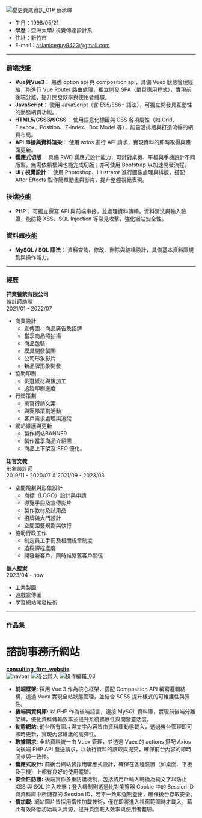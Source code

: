 ![變更頁尾資訊_01](https://github.com/user-attachments/assets/fc951d63-baa2-4d08-88e0-602e2cda99bd)# 蔡承嶧
- 生日：1998/05/21
- 學歷：亞洲大學/ 視覺傳達設計系
- 住址：新竹市
- E-mail：asianiceguy9423@gmail.com 
<hr>

### 前端技能
- **Vue與Vue3**： 熟悉 option api 與 composition api，具備 Vuex 狀態管理經驗，能進行 Vue Router 路由處理，獨立開發 SPA（單頁應用程式），實現前後端分離，提升開發效率與使用者體驗。
- **JavaScript**： 使用 JavaScript（含 ES5/ES6+ 語法），可獨立開發具互動性的動態網頁功能。
- **HTML5/CSS3/SCSS**： 使用語意化標籤與 CSS 各項屬性（如 Grid、Flexbox、Position、Z-index、Box Model 等），能靈活排版與打造流暢的網頁布局。
- **API 串接與資料渲染**： 使用 axios 進行 API 請求，實現資料的即時取得與畫面更新。
- **響應式切版**： 具備 RWD 響應式設計能力，可針對桌機、平板與手機設計不同版型，無需依賴框架也能完成切版；亦可使用 Bootstrap 以加速開發流程。
- **UI / 視覺設計**： 使用 Photoshop、Illustrator 進行圖像處理與排版，搭配 After Effects 製作簡單動畫與影片，提升整體視覺表現。

### 後端技能
- **PHP**： 可獨立撰寫 API 與前端串接，並處理資料傳輸。資料清洗與輸入驗證，能防範 XSS、SQL Injection 等常見攻擊，強化網站安全性。

### 資料庫技能
- **MySQL / SQL 語法**： 資料查詢、修改、刪除與結構設計，具備基本資料庫規劃與操作能力。
<hr>

### 經歷
**祥業餐飲有限公司**
<BR>
設計師助理
<BR>
2021/01 - 2022/07
<BR>
   * 商業設計
      * 宣傳圖、商品廣告及招牌
      * 當季商品照拍攝
      * 商品包裝
      * 模具開發製圖
      * 公司形象影片
      * 新品牌形象開發
   * 協助印刷
      * 挑選紙材與後加工
      * 追蹤印刷進度
   * 行銷策劃
      * 撰寫行銷文案
      * 與團隊策劃活動
      * 客戶需求處理與追蹤
   * 網站維護與更新
      * 製作網站BANNER
      * 製作當季商品介紹圖
      * 商品上下架及 SEO 優化。

**知言文教**
<BR>
形象設計師
<BR>
2019/11 - 2020/07 & 2021/09 - 2023/03
<BR>
   * 空間規劃與形象設計
      * 商標（LOGO）設計與申請
      * 導覽手冊及宣傳影片
      * 製作教材及試用品
      * 招牌與大門設計
      * 空間園藝規劃與執行
   * 協助行政工作
      * 制定員工手冊及相關規章制度
      * 追蹤課程進度
      * 開發新客戶，同時維繫舊客戶關係

**個人接案**
<BR>
2023/04 - now
<BR>
   * 工業製圖
   * 遊戲宣傳圖
   * 學習網站開發技術
<hr>

### 作品集
 # 諮詢事務所網站
  <a href="https://github.com/asianiceguy9423/consulting_firm_website/tree/main" target="blank"><B>consulting_firm_website</B></a> <BR>
  ![navbar ](https://github.com/user-attachments/assets/7e74e135-c8a0-4624-b934-837b2415a445)
  ![後台燈入](https://github.com/user-attachments/assets/2c852118-76ab-4a15-8538-388d55f05d4f)
  ![操作編輯_03](https://github.com/user-attachments/assets/31200607-fe9b-4b81-a42f-9eba98ed654d)

- **前端框架:**  採用 Vue 3 作為核心框架，搭配 Composition API 編寫邏輯結構，透過 Vuex 實現全站狀態管理，並結合 SCSS 提升樣式的可維護性與彈性。
- **後端與資料庫:** 以 PHP 作為後端語言，連接 MySQL 資料庫，實現前後端分離架構，優化資料傳輸效率並提升系統擴展性與開發靈活度。
- **動態網站:** 前台所有圖片與文字內容皆由資料庫動態載入，透過後台管理即可即時更新，實現內容維護的高彈性。
- **數據請求:** 全站資料統一由 Vuex 管理，並透過 Vuex 的 actions 搭配 Axios 向後端 PHP API 發送請求，以執行資料的讀取與提交，確保前台內容的即時同步與一致性。
- **響應式設計:** 前後台網站皆採用響應式設計，確保在各種裝置（如桌面、平板及手機）上都有良好的使用體驗。
- **安全性防護:** 後端實作多重防護機制，包括將用戶輸入轉換為純文字以防止 XSS 與 SQL 注入攻擊；登入機制則透過比對瀏覽器 Cookie 中的 Session ID 與資料庫中所儲存的 Session ID，若不一致即強制登出，確保後台存取安全。
- **惰加載:** 網站圖片皆採用惰性加載技術，僅在即將進入視窗範圍時才載入，藉此有效降低初始載入資源，提升頁面載入效率與使用者體驗。
